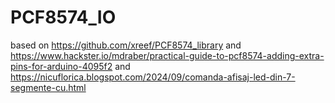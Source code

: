 # PCF8574_IO
based on  https://github.com/xreef/PCF8574_library and https://www.hackster.io/mdraber/practical-guide-to-pcf8574-adding-extra-pins-for-arduino-4095f2 and https://nicuflorica.blogspot.com/2024/09/comanda-afisaj-led-din-7-segmente-cu.html 
